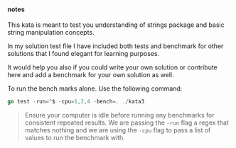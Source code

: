 #### notes

This kata is meant to test you understanding of strings package and basic string manipulation concepts.

In my solution test file I have included both tests and benchmark for other solutions that I found elegant for learning purposes.

It would help you also if you could write your own solution or contribute here and add a benchmark for your own solution as well.

To run the bench marks alone. Use the following command:

```Go
go test -run=^$ -cpu=1,2,4 -bench=. ./kata3
```

> Ensure your computer is idle before running any benchmarks for consistent repeated results.
> We are passing the `-run` flag a regex that matches nothing and we are using the `-cpu` flag to pass a list of values to run the benchmark with.
